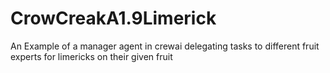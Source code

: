 # CrowCreakA1.9Limerick
An Example of a manager agent in crewai delegating tasks to different fruit experts for limericks on their given fruit
